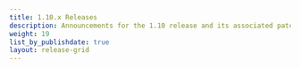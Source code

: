 ```yaml
---
title: 1.10.x Releases
description: Announcements for the 1.10 release and its associated patch releases.
weight: 19
list_by_publishdate: true
layout: release-grid
---
```


